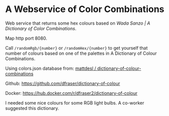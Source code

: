 # A Webservice of Color Combinations

Web service that returns some hex colours based on *Wada Sanzo | A Dictionary of Color Combinations*. 

Map http port 8080.

Call `/randomRgb/{number}` or `/randomHex/{number}` to get yourself that number of colours based on one of the palettes in A Dictionary of Colour Combinations.

Using colors.json database from: [mattdesl / dictionary-of-colour-combinations](https://github.com/mattdesl/dictionary-of-colour-combinations)

Github: https://github.com/dfraser/dictionary-of-colour

Docker: https://hub.docker.com/r/dfraser2/dictionary-of-colour

I needed some nice colours for some RGB light bulbs.  A co-worker suggested this dictionary.
